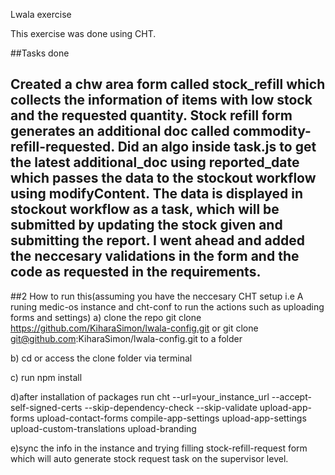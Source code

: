 Lwala exercise

This exercise was done using CHT.

##Tasks done

## Created a chw area form called  stock_refill which collects the information of items with low stock and the requested quantity. Stock refill form generates an additional doc called commodity-refill-requested. Did an algo inside task.js to get the latest additional_doc using reported_date which passes the data to the stockout workflow using modifyContent. The data is displayed in stockout workflow as a task, which will be submitted by updating the stock given and submitting the report. I went ahead and added the neccesary validations in the form and the code as requested in the requirements.


##2 How to run this(assuming you have the neccesary CHT setup i.e A runing medic-os instance and cht-conf to run the actions such as uploading forms  and settings)
   a) clone the repo git clone https://github.com/KiharaSimon/lwala-config.git or git clone git@github.com:KiharaSimon/lwala-config.git to a folder

   b) cd or access the clone folder via terminal

   c) run npm install

   d)after installation of packages run cht --url=your_instance_url --accept-self-signed-certs --skip-dependency-check --skip-validate upload-app-forms upload-contact-forms compile-app-settings upload-app-settings upload-custom-translations upload-branding


   e)sync the info in the instance and trying filling stock-refill-request form which will auto generate stock request task on the supervisor level.


## 
